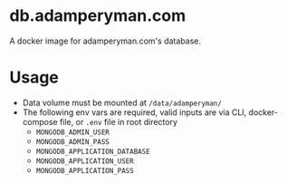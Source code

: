 # db.adamperyman.com

A docker image for adamperyman.com's database.

# Usage
* Data volume must be mounted at `/data/adamperyman/`
* The following env vars are required, valid inputs are via CLI, docker-compose file, or `.env` file in root directory
  - `MONGODB_ADMIN_USER`
  - `MONGODB_ADMIN_PASS`
  - `MONGODB_APPLICATION_DATABASE`
  - `MONGODB_APPLICATION_USER`
  - `MONGODB_APPLICATION_PASS`
